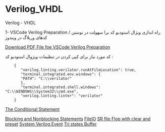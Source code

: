 # Verilog_VHDL
Verilog - VHDL

1- VSCode Verilog Preparation / 
راه اندازی ویژال استودیو کد برا سهولت در نوستن کدهای وریلاگ در ویندوز

[Download PDF File foe VSCode Verilog Preparation](https://github.com/amirrezatav/Verilog_VHDL/blob/main/VSCodeVerilogPreparation%20.pdf)

کد مورد نیاز برای کپی کردن در تنظیمات ویژوال استودیو کد :
     
        {        
           "verilog.linting.verilator.runAtFileLocation": true,     
           "terminal.integrated.env.windows": {        
           "PATH": "C:\\verilator"           
           },         
           "terminal.integrated.shell.windows": "C:\\WINDOWS\\System32\\cmd.exe",  
           "verilog.linting.linter": "verilator"  
        }
     

[The Conditional Statement](https://github.com/amirrezatav/Verilog_VHDL/wiki/The-Conditional-Statement)

[Blocking and Nonblocking Statements](https://github.com/amirrezatav/Verilog_VHDL/wiki/Blocking-and-Nonblocking-Statements)
[FileIO](https://github.com/amirrezatav/Verilog_VHDL/wiki/FileIO)
[SR flip Flop with clear and preset](https://github.com/amirrezatav/Verilog_VHDL/wiki/SR-flip-Flop-with-clear-and-preset)
[System Verilog Event](https://github.com/amirrezatav/Verilog_VHDL/wiki/System-Verilog-Event)
[Tri states Buffer](https://github.com/amirrezatav/Verilog_VHDL/wiki/Tri-states-Buffer)
